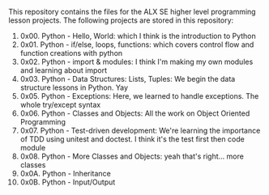This repository contains the files for the ALX SE higher level programming lesson projects.
The following projects are stored in this repository:
1) 0x00. Python - Hello, World: which I think is the introduction to Python
2) 0x01. Python - if/else, loops, functions: which covers control flow and function creations with python
3) 0x02. Python - import & modules: I think I'm making my own modules and learning about import
4) 0x03. Python - Data Structures: Lists, Tuples: We begin the data structure lessons in Python. Yay
5) 0x05. Python - Exceptions: Here, we learned to handle exceptions. The whole try/except syntax
6) 0x06. Python - Classes and Objects: All the work on Object Oriented Programming
7) 0x07. Python - Test-driven development: We're learning the importance of TDD using unitest and doctest. I think it's the test first then code module
8) 0x08. Python - More Classes and Objects: yeah that's right... more classes
9) 0x0A. Python - Inheritance
10) 0x0B. Python - Input/Output
